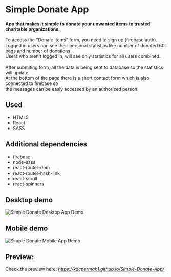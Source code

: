 # Simple Donate App

<b>App that makes it simple to donate your unwanted items to trusted charitable organizations.</b><br/><br/>
To access the "Donate items" form, you need to sign up (firebase auth).<br/> 
Logged in users can see their personal statistics like number of donated 60l bags and number of donations.<br/> 
Users who aren't logged in, will see only statistics for all users combined. <br/><br/>
After submiting form, all the data is being sent to database so the statistics will update.<br/>
At the bottom of the page there is a short contact form which is also connected to firebase so <br/>
the messages can be easly accessed by an authorized person.

## Used

- HTML5
- React
- SASS

## Additional dependencies

- firebase
- node-sass
- react-router-dom
- react-router-hash-link
- react-scroll
- react-spinners

## Desktop demo

![Simple Donate Desktop App Demo](demo/app-demo.gif)

## Mobile demo

![Simple Donate Mobile App Demo](demo/mobile-app.gif)

## Preview:

Check the preview here: *https://kacpermak1.github.io/Simple-Donate-App/*